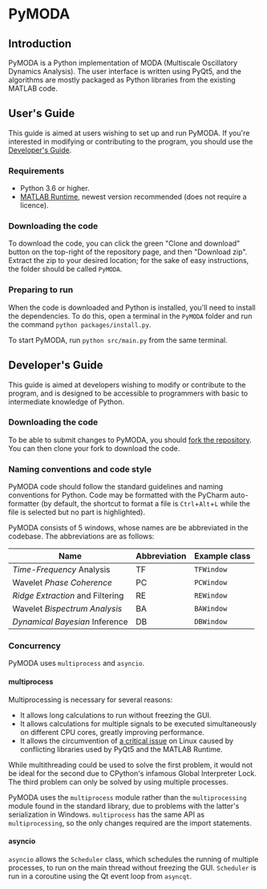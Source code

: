 # PyMODA

## Introduction

PyMODA is a Python implementation of MODA (Multiscale Oscillatory Dynamics Analysis). 
The user interface is written using PyQt5, and the algorithms are mostly packaged as Python libraries from the existing MATLAB code.

## User's Guide

This guide is aimed at users wishing to set up and run PyMODA. If you're interested in modifying or contributing to the program, you should use the [Developer's Guide](#developers-guide).

### Requirements
- Python 3.6 or higher.
- [MATLAB Runtime](https://www.mathworks.com/products/compiler/matlab-runtime.html), 
newest version recommended (does not require a licence).

### Downloading the code
To download the code, you can click the green "Clone and download" button on the top-right of the repository page, and then "Download zip". Extract the zip to your desired location; for the sake of easy instructions, the folder should be called `PyMODA`.

### Preparing to run
When the code is downloaded and Python is installed, you'll need to install the dependencies. To do this, open a terminal in the `PyMODA` folder and run the command `python packages/install.py`.

To start PyMODA, run `python src/main.py` from the same terminal.

## Developer's Guide

This guide is aimed at developers wishing to modify or contribute to the program, and is 
designed to be accessible to programmers with basic to intermediate knowledge of Python.

### Downloading the code
To be able to submit changes to PyMODA, you should [fork the repository](https://help.github.com/en/articles/fork-a-repo). You can then clone your fork to download the code.

### Naming conventions and code style

PyMODA code should follow the standard guidelines and naming conventions for Python. Code may be formatted with the PyCharm auto-formatter (by default, the shortcut to format a file is `Ctrl`+`Alt`+`L` while the file is selected but no part is highlighted). 

PyMODA consists of 5 windows, whose names are be abbreviated in the codebase. The abbreviations are as follows:

| Name  | Abbreviation | Example class |
| ------------- | ------------- | ------------- |
| *Time-Frequency* Analysis  | TF | `TFWindow` |
| Wavelet *Phase Coherence* | PC | `PCWindow` |
| *Ridge Extraction* and Filtering  | RE | `REWindow` |
| Wavelet *Bispectrum Analysis*  | BA | `BAWindow` |
| *Dynamical Bayesian* Inference  | DB | `DBWindow` |

### Concurrency

PyMODA uses `multiprocess` and `asyncio`.

#### multiprocess

Multiprocessing is necessary for several reasons:
- It allows long calculations to run without freezing the GUI.
- It allows calculations for multiple signals to be executed simultaneously on different CPU cores,
greatly improving performance.
- It allows the circumvention of [a critical issue](https://stackoverflow.com/questions/56758952/matlab-generated-python-packages-conflict-with-pyqt5-on-ubuntu-possible-librar) 
on Linux caused by conflicting libraries used by PyQt5 and the 
MATLAB Runtime.

While multithreading could be used to solve the first problem, it would not be ideal for 
the second due to CPython's infamous Global Interpreter Lock. The third problem can only be solved by 
using multiple processes.

PyMODA uses the `multiprocess` module rather than the `multiprocessing` module found in 
the standard library, due to problems with the latter's serialization in Windows. 
`multiprocess` has the same API as `multiprocessing`, so the only changes required are the import statements.

#### asyncio

`asyncio` allows the `Scheduler` class, which schedules the running of multiple processes, 
to run on the main thread without freezing the GUI. `Scheduler` is run in a coroutine using the Qt event loop from `asyncqt`.
